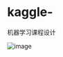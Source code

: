 # kaggle-
机器学习课程设计


![image](https://github.com/xinyangwy/kaggle-/assets/66938454/7efeb855-1eb5-43bc-aa2a-150b149e3259)
